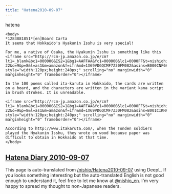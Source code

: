 ```yaml
---
title: "Hatena2010-09-07"
---
```


hatena

```
<body>
*1283881851*[en]Board Carta
It seems that Hokkaido's Hyakunin Isshu is very special!

For me, a native of Osaka, the Hyakunin Isshu is something like this
<iframe src="http://rcm-jp.amazon.co.jp/e/cm?lt1=_blank&bc1=000000&IS2=1&bg1=AAFFAA&fc1=000000&lc1=0000FF&t=nishiohirokaz-22&o=9&p=8&l=as1&m=amazon&f=ifr&md=1X69VDGQCMF7Z30FM082&asins=B000CNF0AA" style="width:120px;height:240px;" scrolling="no" marginwidth="0" marginheight="0" frameborder="0"></iframe>

In the 100 poems called ita-karuta in Hokkaido, the cards are written on a board, and the characters are written in the variant kana script in brush strokes. It is unreadable.

<iframe src="http://rcm-jp.amazon.co.jp/e/cm?lt1=_blank&bc1=000000&IS2=1&bg1=AAFFAA&fc1=000000&lc1=0000FF&t=nishiohirokaz-22&o=9&p=8&l=as1&m=amazon&f=ifr&md=1X69VDGQCMF7Z30FM082&asins=B001CIKHAW" style="width:120px;height:240px;" scrolling="no" marginwidth="0" marginheight="0" frameborder="0"></iframe>

According to http://www.itakaruta.com/, when the Tonden soldiers played the Hyakunin Isshu, they wrote on wood because paper was difficult to obtain in Hokkaido at that time.
</body>
```


[Hatena Diary 2010-09-07](https://nishiohirokazu.hatenadiary.org/archive/2010/09/07)
---
This page is auto-translated from [/nishio/Hatena2010-09-07](https://scrapbox.io/nishio/Hatena2010-09-07) using DeepL. If you looks something interesting but the auto-translated English is not good enough to understand it, feel free to let me know at [@nishio_en](https://twitter.com/nishio_en). I'm very happy to spread my thought to non-Japanese readers.
